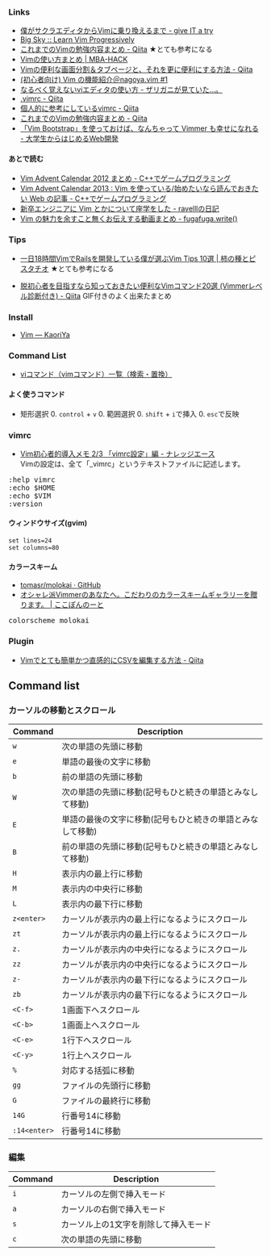 ### Links

- [僕がサクラエディタからVimに乗り換えるまで - give IT a try](http://blog.jnito.com/entry/20120101/1325420213)
- [Big Sky :: Learn Vim Progressively](http://mattn.kaoriya.net/software/vim/20110902125512.htm)
- [これまでのVimの勉強内容まとめ - Qiita](http://qiita.com/letsspeak/items/fd33d0f2e0fb0afe4531) ★とても参考になる
- [Vimの使い方まとめ | MBA-HACK](http://mba-hack.blogspot.jp/2013/02/vim.html)
- [Vimの便利な画面分割＆タブページと、それを更に便利にする方法 - Qiita](http://qiita.com/tekkoc/items/98adcadfa4bdc8b5a6ca)
- [(初心者向け) Vim の機能紹介＠nagoya.vim #1](http://www.slideshare.net/cohama/vim-nagoyavim-1)
- [なるべく覚えないviエディタの使い方 - ザリガニが見ていた...。](http://d.hatena.ne.jp/zariganitosh/20120227/minimum_vi)
- [.vimrc - Qiita](http://qiita.com/fl04t/items/57ebb0fe8009d00c8499)
- [個人的に参考にしているvimrc - Qiita](http://qiita.com/knt45/items/ea2823361bfd29c25937)
- [これまでのVimの勉強内容まとめ - Qiita](http://qiita.com/letsspeak/items/fd33d0f2e0fb0afe4531)
- [「Vim Bootstrap」を使っておけば、なんちゃって Vimmer も幸せになれる - 大学生からはじめるWeb開発](http://karur4n.hatenablog.com/entry/2014/08/19/202239)

#### あとで読む

- [Vim Advent Calendar 2012 まとめ - C++でゲームプログラミング](http://d.hatena.ne.jp/osyo-manga/20131130/1385820282)
- [Vim Advent Calendar 2013 : Vim を使っている/始めたいなら読んでおきたい Web の記事 - C++でゲームプログラミング](http://d.hatena.ne.jp/osyo-manga/20131201/1385823937)
- [新卒エンジニアに Vim とかについて座学をした - ravelllの日記](http://ravelll.hatenadiary.jp/entry/2014/11/10/145401)
- [Vim の魅力を余すこと無くお伝えする動画まとめ - fugafuga.write()](http://blog.tokoyax.com/entry/vim/video-matome)

### Tips

- [一日18時間VimでRailsを開発している僕が選ぶVim Tips 10選 | 柿の種とピスタチオ](http://kakipy.com/articles/5) ★とても参考になる

- [脱初心者を目指すなら知っておきたい便利なVimコマンド20選 (Vimmerレベル診断付き) - Qiita](http://qiita.com/jnchito/items/57ffda5712636a9a1e62) GIF付きのよく出来たまとめ

### Install

- [Vim — KaoriYa](http://www.kaoriya.net/software/vim/)

### Command List

- [viコマンド（vimコマンド）一覧（検索・置換）](http://uguisu.skr.jp/Windows/vi.html)

#### よく使うコマンド

- 矩形選択
    0. `control` + `v`
    0. 範囲選択
    0. `shift` + `i`で挿入
    0. `esc`で反映

### vimrc

- [Vim初心者的導入メモ 2/3 「vimrc設定」編 - ナレッジエース](http://blog.blueblack.net/item_110)  
Vimの設定は、全て「_vimrc」というテキストファイルに記述します。

<pre>
:help vimrc
:echo $HOME
:echo $VIM
:version
</pre>

#### ウィンドウサイズ(gvim)

    set lines=24
    set columns=80


#### カラースキーム
- [tomasr/molokai · GitHub](https://github.com/tomasr/molokai)
- [オシャレ派Vimmerのあなたへ。こだわりのカラースキームギャラリーを贈ります。 | ここぽんのーと](http://cocopon.me/blog/?p=4059)

<pre>
colorscheme molokai
</pre>

### Plugin

- [Vimでとても簡単かつ直感的にCSVを編集する方法 - Qiita](http://qiita.com/rbtnn/items/3830c1ca7d65725046ed)


## Command list

### カーソルの移動とスクロール

|Command|Description|
|---|---|
|`w`|次の単語の先頭に移動|
|`e`|単語の最後の文字に移動|
|`b`|前の単語の先頭に移動|
|`W`|次の単語の先頭に移動(記号もひと続きの単語とみなして移動)|
|`E`|単語の最後の文字に移動(記号もひと続きの単語とみなして移動)|
|`B`|前の単語の先頭に移動(記号もひと続きの単語とみなして移動)|
|`H`|表示内の最上行に移動|
|`M`|表示内の中央行に移動|
|`L`|表示内の最下行に移動|
|`z<enter>`|カーソルが表示内の最上行になるようにスクロール|
|`zt`|カーソルが表示内の最上行になるようにスクロール|
|`z.`|カーソルが表示内の中央行になるようにスクロール|
|`zz`|カーソルが表示内の中央行になるようにスクロール|
|`z-`|カーソルが表示内の最下行になるようにスクロール|
|`zb`|カーソルが表示内の最下行になるようにスクロール|
|`<C-f>`|1画面下へスクロール|
|`<C-b>`|1画面上へスクロール|
|`<C-e>`|1行下へスクロール|
|`<C-y>`|1行上へスクロール|
|`%`|対応する括弧に移動|
|`gg`|ファイルの先頭行に移動|
|`G`|ファイルの最終行に移動|
|`14G`|行番号14に移動|
|`:14<enter>`|行番号14に移動|

### 編集

|Command|Description|
|---|---|
|`i`|カーソルの左側で挿入モード|
|`a`|カーソルの右側で挿入モード|
|`s`|カーソル上の1文字を削除して挿入モード|
|`c`|次の単語の先頭に移動|
